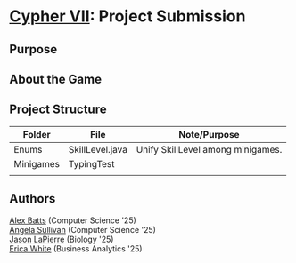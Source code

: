 # [Cypher VII](https://cypher-vii.devpost.com/): Project Submission

## Purpose

## About the Game

## Project Structure
| Folder    	 | File            	 | Note/Purpose                      	 |
|-------------|-------------------|-------------------------------------|
| Enums     	 | SkillLevel.java 	 | Unify SkillLevel among minigames. 	 |
| Minigames 	 | TypingTest      	 | 	                                   |
| 	           | 	                 | 	                                   |

## Authors
[Alex Batts](mailto:ajbatts@wm.edu) (Computer Science '25)  
[Angela Sullivan](mailto:arsullivan@wm.edu) (Computer Science '25)   
[Jason LaPierre](mailto:jalapierre@wm.edu)  (Biology '25)  
[Erica White](mailto:emwhite@wm.edu) (Business Analytics '25)
